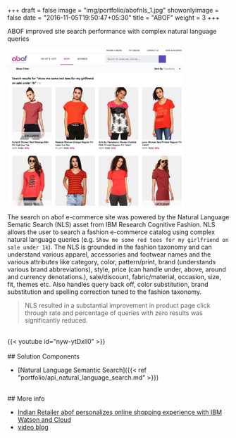 +++
draft = false
image = "img/portfolio/abofnls_1.jpg"
showonlyimage = false
date = "2016-11-05T19:50:47+05:30"
title = "ABOF"
weight = 3
+++

ABOF improved site search performance with complex natural language queries
<!--more-->

<img src="/img/portfolio/abofnls_3.png" width="400">

The search on abof e-commerce site was powered by the Natural Language Sematic Search (NLS) asset from IBM Research Cognitive Fashion. NLS allows the user to search a fashion e-commerce catalog using complex natural language queries (e.g. `Show me some red tees for my girlfriend on sale under 1k`). The NLS is grounded in the fashion taxonomy and can understand various apparel, accessories and footwear names and the various attributes like category, color, pattern/print, brand (understands various brand abbreviations), style, price (can handle under, above, around and currency denotations.), sale/discount, fabric/material, occasion, size, fit, themes etc. Also handles query back off, color substitution, brand substitution and spelling correction tuned to the fashion taxonomy. 

> NLS resulted in a substantial improvement in product page click through rate and percentage of queries with zero results was significantly reduced.

<br>
{{< youtube id="nyw-ytDxll0" >}}
<br>


<br>
## Solution Components

* [Natural Language Semantic Search]({{< ref "portfolio/api_natural_language_search.md" >}}) 

<br>
## More info

* [Indian Retailer abof personalizes online shopping experience with IBM Watson and Cloud](http://www-03.ibm.com/press/us/en/pressrelease/52047.wss)
* [video blog](https://blog.balfes.net/2017/04/11/video-blog-abof-com-uses-watson-and-natural-language-to-enhance-online-search/) 


